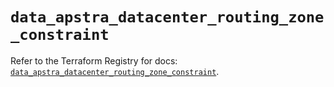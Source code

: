 # `data_apstra_datacenter_routing_zone_constraint`

Refer to the Terraform Registry for docs: [`data_apstra_datacenter_routing_zone_constraint`](https://registry.terraform.io/providers/juniper/apstra/0.94.0/docs/data-sources/datacenter_routing_zone_constraint).
